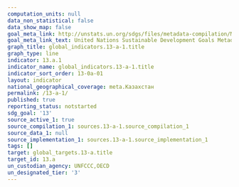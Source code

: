 ```yaml
---
computation_units: null
data_non_statistical: false
data_show_map: false
goal_meta_link: http://unstats.un.org/sdgs/files/metadata-compilation/Metadata-Goal-13.pdf
goal_meta_link_text: United Nations Sustainable Development Goals Metadata (pdf 759kB)
graph_title: global_indicators.13-a-1.title
graph_type: line
indicator: 13.a.1
indicator_name: global_indicators.13-a-1.title
indicator_sort_order: 13-0a-01
layout: indicator
national_geographical_coverage: meta.Казахстан
permalink: /13-a-1/
published: true
reporting_status: notstarted
sdg_goal: '13'
source_active_1: true
source_compilation_1: sources.13-a-1.source_compilation_1
source_data_1: null
source_implementation_1: sources.13-a-1.source_implementation_1
tags: []
target: global_targets.13-a.title
target_id: 13.a
un_custodian_agency: UNFCCC,OECD
un_designated_tier: '3'
---
```

